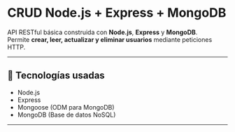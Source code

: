 # CRUD Node.js + Express + MongoDB

API RESTful básica construida con **Node.js**, **Express** y **MongoDB**.  
Permite **crear, leer, actualizar y eliminar usuarios** mediante peticiones HTTP.

---

## 🚀 Tecnologías usadas

- Node.js
- Express
- Mongoose (ODM para MongoDB)
- MongoDB (Base de datos NoSQL)

---

